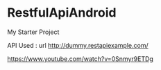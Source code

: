 # RestfulApiAndroid
My Starter Project

API Used : url http://dummy.restapiexample.com/

https://www.youtube.com/watch?v=0Snmyr9ETDg
